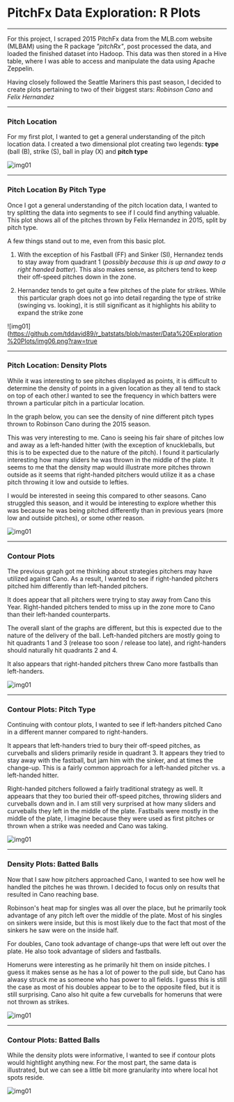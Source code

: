 # PitchFx Data Exploration: R Plots


---

For this project, I scraped 2015 PitchFx data from the MLB.com website (MLBAM) using the R package _"pitchRx"_, post processed the data, and loaded the finished dataset into Hadoop. This data was then stored in a Hive table, where I was able to access and manipulate the data using Apache Zeppelin.

Having closely followed the Seattle Mariners this past season, I decided to create plots pertaining to two of their biggest stars: _Robinson Cano_ and _Felix Hernandez_

---

### Pitch Location
For my first plot, I wanted to get a general understanding of the pitch location data. I created a two dimensional plot creating two legends: **type** (ball (B), strike (S), ball in play (X) and **pitch type**

![img01](https://github.com/tddavid89/r_batstats/blob/master/Data%20Exploration%20Plots/img07.png?raw=true)


---

### Pitch Location By Pitch Type
Once I got a general understanding of the pitch location data, I wanted to try splitting the data into segments to see if I could find anything valuable. This plot shows all of the pitches thrown by Felix Hernandez in 2015, split by pitch type.

A few things stand out to me, even from this basic plot.
1. With the exception of his Fastball (FF) and Sinker (SI), Hernandez tends to stay away from quadrant 1 (*possibly because this is up and away to a right handed batter*). This also makes sense, as pitchers tend to keep their off-speed pitches down in the zone.

2. Hernandez tends to get quite a few pitches of the plate for strikes. While this particular graph does not go into detail regarding the type of strike (swinging vs. looking), it is still significant as it highlights his ability to expand the strike zone

![img01](https://github.com/tddavid89/r_batstats/blob/master/Data%20Exploration%20Plots/img06.png?raw=true

---

### Pitch Location: Density Plots
While it was interesting to see pitches displayed as points, it is difficult to determine the density of points in a given location as they all tend to stack on top of each other.I wanted to see the frequency in which batters were thrown a particular pitch in a particular location.

In the graph below, you can see the density of nine different pitch types thrown to Robinson Cano during the 2015 season.

This was very interesting to me. Cano is seeing his fair share of pitches low and away as a left-handed hitter (with the exception of knuckleballs, but this is to be expected due to the nature of the pitch). I found it particularly interesting how many sliders he was thrown in the middle of the plate. It seems to me that the density map would illustrate more pitches thrown outside as it seems that right-handed pitchers would utilize it as a chase pitch throwing it low and outside to lefties.

I would be interested in seeing this compared to other seasons. Cano struggled this season, and it would be interesting to explore whether this was because he was being pitched differently than in previous years (more low and outside pitches), or some other reason.

![img01](https://github.com/tddavid89/r_batstats/blob/master/Data%20Exploration%20Plots/img01.png?raw=true)


---
### Contour Plots

The previous graph got me thinking about strategies pitchers may have utilized against Cano. As a result, I wanted to see if right-handed pitchers pitched him differently than left-handed pitchers.

It does appear that all pitchers were trying to stay away from Cano this Year. Right-handed pitchers tended to miss up in the zone more to Cano than their left-handed counterparts.

The overall slant of the graphs are different, but this is expected due to the nature of the delivery of the ball. Left-handed pitchers are mostly going to hit quadrants 1 and 3 (release too soon / release too late), and right-handers should naturally hit quadrants 2 and 4.

It also appears that right-handed pitchers threw Cano more fastballs than left-handers.

![img01](https://github.com/tddavid89/r_batstats/blob/master/Data%20Exploration%20Plots/img03.png?raw=true)

---
### Contour Plots: Pitch Type

Continuing with contour plots, I wanted to see if left-handers pitched Cano in a different manner compared to right-handers.

It appears that left-handers tried to bury their off-speed pitches, as curveballs and sliders primarily reside in quadrant 3. It appears they tried to stay away with the fastball, but jam him with the sinker, and at times the change-up. This is a fairly common approach for a left-handed pitcher vs. a left-handed hitter.

Right-handed pitchers followed a fairly traditional strategy as well. It appeaars that they too buried their off-speed pitches, throwing sliders and curveballs down and in. I am still very surprised at how many sliders and curveballs they left in the middle of the plate. Fastballs were mostly in the middle of the plate, I imagine because they were used as first pitches or thrown when a strike was needed and Cano was taking.

![img01](https://github.com/tddavid89/r_batstats/blob/master/Data%20Exploration%20Plots/img02.png?raw=true)

---
### Density Plots: Batted Balls

Now that I saw how pitchers approached Cano, I wanted to see how well he handled the pitches he was thrown. I decided to focus only on results that resulted in Cano reaching base.

Robinson's heat map for singles was all over the place, but he primarily took advantage of any pitch left over the middle of the plate. Most of his singles on sinkers were inside, but this is most likely due to the fact that most of the sinkers he saw were on the inside half.

For doubles, Cano took advantage of change-ups that were left out over the plate. He also took advantage of sliders and fastballs.

Homeruns were interesting as he primarily hit them on inside pitches. I guess it makes sense as he has a lot of power to the pull side, but Cano has alwasy struck me as someone who has power to all fields. I guess this is still the case as most of his doubles appear to be to the opposite filed, but it is still surprising. Cano also hit quite a few curveballs for homeruns that were not thrown as strikes.

![img01](https://github.com/tddavid89/r_batstats/blob/master/Data%20Exploration%20Plots/img05.png?raw=true)

---
### Contour Plots: Batted Balls

While the density plots were informative, I wanted to see if contour plots would hightlight anything new. For the most part, the same data is illustrated, but we can see a little bit more granularity into where local hot spots reside.

![img01](https://github.com/tddavid89/r_batstats/blob/master/Data%20Exploration%20Plots/img04.png?raw=true)

